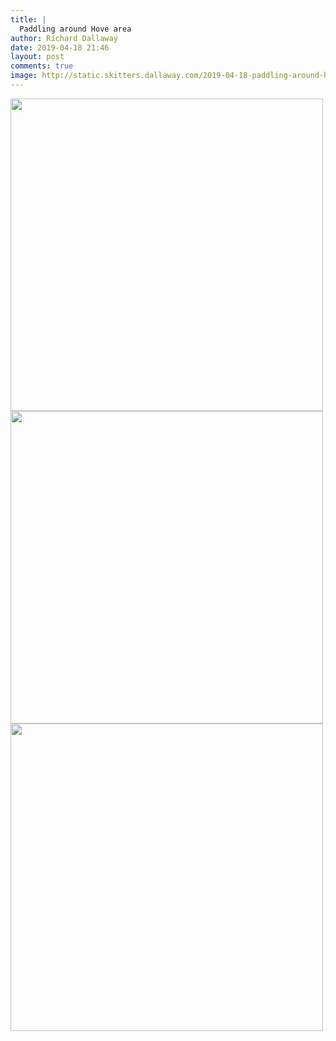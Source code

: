 ```yaml
---
title: |
  Paddling around Hove area
author: Richard Dallaway
date: 2019-04-18 21:46
layout: post
comments: true
image: http://static.skitters.dallaway.com/2019-04-18-paddling-around-hove-area-thumb-1-IMG_8075.jpg
---
```


<div>
        <a href="http://static.skitters.dallaway.com/2019-04-18-paddling-around-hove-area-fullsize-1-IMG_8075.jpg">
          <img src="http://static.skitters.dallaway.com/2019-04-18-paddling-around-hove-area-thumb-1-IMG_8075.jpg" width="500" height="500"/>
        </a>
      </div><div>
        <a href="http://static.skitters.dallaway.com/2019-04-18-paddling-around-hove-area-fullsize-3-IMG_8086.jpg">
          <img src="http://static.skitters.dallaway.com/2019-04-18-paddling-around-hove-area-thumb-3-IMG_8086.jpg" width="500" height="500"/>
        </a>
      </div><div>
        <a href="http://static.skitters.dallaway.com/2019-04-18-paddling-around-hove-area-fullsize-5-IMG_8091.jpg">
          <img src="http://static.skitters.dallaway.com/2019-04-18-paddling-around-hove-area-thumb-5-IMG_8091.jpg" width="500" height="492"/>
        </a>
      </div>



  


  


  

      